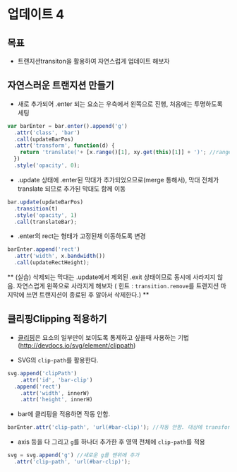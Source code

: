 업데이트 4
===

목표
---
- 트랜지션transiton을 활용하여 자연스럽게 업데이트 해보자

자연스러운 트랜지션 만들기
---
- 새로 추가되어 .enter 되는 요소는 우측에서 왼쪽으로 진행, 처음에는 투명하도록 세팅

```javascript
var barEnter = bar.enter().append('g')
  .attr('class', 'bar')
  .call(updateBarPos)
  .attr('transform', function(d) {
    return 'translate('+ [x.range()[1], xy.get(this)[1]] + ')'; //range바깥에서 시작된다
  })
  .style('opacity', 0);
```

- .update 상태에 .enter된 막대가 추가되었으므로(merge 통해서), 막대 전체가 translate 되므로 추가된 막대도 함께 이동
```javascript
bar.update(updateBarPos)
  .transition(t) 
  .style('opacity', 1)
  .call(translateBar);
```
- .enter의 rect는 형태가 고정된채 이동하도록 변경
```javascript
barEnter.append('rect')
  .attr('width', x.bandwidth())
  .call(updateRectHeight);
```


** (실습) 삭제되는 막대는 .update에서 제외된 .exit 상태이므로 동시에 사라지지 않음. 자연스럽게 왼쪽으로 사라지게 해보자 ( 힌트 : `transition.remove`를 트랜지션 마지막에 쓰면 트랜지션이 종료된 후 알아서 삭제한다.) **


클리핑Clipping 적용하기
---
- [클리핑](https://developer.mozilla.org/en-US/docs/Web/SVG/Tutorial/Clipping_and_masking)은 요소의 일부만이 보이도록 통제하고 싶을때 사용하는 기법 (http://devdocs.io/svg/element/clippath)

- SVG의 `clip-path`를 활용한다.

```javascript
svg.append('clipPath')
    .attr('id', 'bar-clip')
  .append('rect')
    .attr('width', innerW)
    .attr('height', innerH)

```

- bar에 클리핑을 적용하면 작동 안함.
```javascript
barEnter.attr('clip-path', 'url(#bar-clip)'); //작동 안함. 대상에 transform 이 적용된 경우 clip-path도 transform이 동시에 적용, bar가 translate 되었으므로, clip-path도 상대적으로 이동

```

- axis 등을 다 그리고 `g`를 하나더 추가한 후 영역 전체에 `clip-path`를 적용
```javascript
svg = svg.append('g') //새로운 g를 맨위에 추가 
  .attr('clip-path', 'url(#bar-clip)');
```
